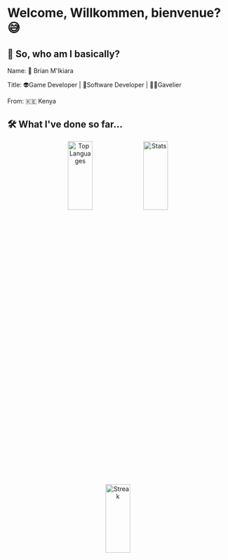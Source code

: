 # Welcome, Willkommen, bienvenue?😅

## 🚀 So, who am I basically? 

Name: 🧔 Brian M'Ikiara

Title: 👽Game Developer | 🤖Software Developer | 👨‍⚖️Gavelier

From: 🇰🇪 Kenya

## 🛠️ What I've done so far...

<div align="center">
<img src="https://github-readme-stats.vercel.app/api/top-langs/?username=brian-ikiara&theme=monokai&show_icons=true&hide_border=true&layout=compact" style="width:33.33%;height:20%" alt="Top Languages" />
<img src="https://github-readme-stats.vercel.app/api?username=brian-ikiara&theme=monokai&show_icons=true&hide_border=true&count_private=true" style="width:33.34%;height:20%" alt="Stats" />
<img src="https://github-readme-streak-stats.herokuapp.com/?user=brian-ikiara&theme=monokai&hide_border=true" style="width:33.33%;height:20%" alt="Streak" />
</div>
